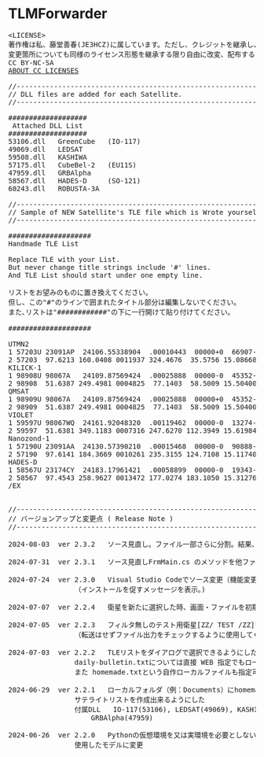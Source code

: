 # TLMForwarder
<pre>
&lt;LICENSE>
著作権は私、藤堂善春(JE3HCZ)に属しています。ただし、クレジットを継承し、商用には供せず、
変更箇所についても同様のライセンス形態を継承する限り自由に改変、配布することが可能です。
CC BY-NC-SA&nbsp;&nbsp;&nbsp;
<a href="https://creativecommons.org/share-your-work/cclicenses/" target="_blank">ABOUT CC LICENSES</a>

//-------------------------------------------------------------------------------
// DLL files are added for each Satellite.
//-------------------------------------------------------------------------------

###################
 Attached DLL List
###################
53106.dll	GreenCube	(IO-117)
49069.dll	LEDSAT
59508.dll	KASHIWA
57175.dll	CubeBel-2	(EU11S)
47959.dll	GRBAlpha
58567.dll	HADES-D		(SO-121)
60243.dll	ROBUSTA-3A

//-------------------------------------------------------------------------------
// Sample of NEW Satellite's TLE file which is Wrote yourself as handmade.txt.
//-------------------------------------------------------------------------------

####################
Handmade TLE List

Replace TLE with your List.
But never change title strings include '#' lines.
And TLE List should start under one empty line.

リストをお望みのものに置き換えてください。
但し、この"#"のラインで囲まれたタイトル部分は編集しないでください。
また､リストは"############"の下に一行開けて貼り付けてください。

####################

UTMN2
1 57203U 23091AP  24106.55338904  .00010443  00000+0  66907-3 0  9994
2 57203  97.6213 160.0408 0011937 324.4676  35.5756 15.08668119 44104
KILICK-1
1 98908U 98067A   24109.87569424  .00025888  00000-0  45352-3 0  9994
2 98908  51.6387 249.4981 0004825  77.1403  58.5009 15.50400337449349
QMSAT
1 98909U 98067A   24109.87569424  .00025888  00000+0  45352-3 0  9993
2 98909  51.6387 249.4981 0004825  77.1403  58.5009 15.50400337449349
VIOLET
1 59597U 98067WQ  24161.92048320  .00119462  00000-0  13274-2 0  9999
2 59597  51.6381 349.1183 0007316 247.6270 112.3949 15.61984435  8198
Nanozond-1
1 57190U 23091AA  24130.57390210  .00015468  00000-0  90888-3 0  9994
2 57190  97.6141 184.3669 0010261 235.3155 124.7108 15.11740894 47760
HADES-D
1 58567U 23174CY  24183.17961421  .00058899  00000-0  19343-2 0  9998
2 58567  97.4543 258.9627 0013472 177.0274 183.1050 15.31276393 35926
/EX

	
//-------------------------------------------------------------------------------
// バージョンアップと変更点 ( Release Note )
//-------------------------------------------------------------------------------

2024-08-03	ver 2.3.2	ソース見直し。ファイル一部さらに分割。結果、再起動無しで衛星の切替可能にした。

2024-07-31	ver 2.3.1	ソース見直しFrmMain.cs のメソッドを他ファイルに分割
	
2024-07-24	ver 2.3.0	Visual Studio Codeでソース変更（機能変更無し）。.NET runtimeと分離した。
				（インストールを促すメッセージを表示。)
	
2024-07-07	ver 2.2.4	衛星を新たに選択した時、画面・ファイルを初期化するよう変更
	
2024-07-05	ver 2.2.3	フィルタ無しのテスト用衛星[ZZ/ TEST /ZZ]を選択できるようにした。
				（転送はせずファイル出力をチェックするように使用してください。）
	
2024-07-03	ver 2.2.2	TLEリストをダイアログで選択できるようにした。
				daily-bulletin.txtについては直接 WEB 指定でもローカルファイルの指定でもOK。
				また homemade.txtという自作ローカルファイルも指定可(サンプル添付)
	
2024-06-29	ver 2.2.1	ローカルフォルダ（例：Documents）にhomemade.txtの名前で作ったTLEリストから
				サテライトリストを作成出来るようにした
				付属DLL	IO-117(53106), LEDSAT(49069), KASHIWA(59508), CubeBel-2(57175),
					GRBAlpha(47959)
	
2024-06-26	ver 2.2.0	Pythonの仮想環境を又は実環境を必要としない、コンパイルされた post_request.exeを
				使用したモデルに変更
</pre>
